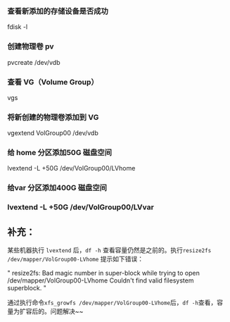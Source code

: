 ### 查看新添加的存储设备是否成功

fdisk -l

### 创建物理卷 pv

pvcreate /dev/vdb

### 查看 VG（Volume Group）

vgs

### 将新创建的物理卷添加到 VG

vgextend VolGroup00 /dev/vdb

### 给 home 分区添加50G 磁盘空间

lvextend -L +50G /dev/VolGroup00/LVhome

### 给var 分区添加400G 磁盘空间

### lvextend -L +50G /dev/VolGroup00/LVvar

## 补充：
某些机器执行 `lvextend` 后，`df -h` 查看容量仍然是之前的。执行`resize2fs /dev/mapper/VolGroup00-LVhome` 提示如下错误： 

"
resize2fs: Bad magic number in super-block while trying to open /dev/mapper/VolGroup00-LVhome
Couldn't find valid filesystem superblock.
"

通过执行命令`xfs_growfs /dev/mapper/VolGroup00-LVhome`后，`df -h`查看，容量为扩容后的。问题解决~~
